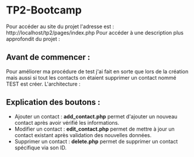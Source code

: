 # TP2-Bootcamp
Pour accéder au site du projet l'adresse est : http://localhost/tp2/pages/index.php
Pour accéder à une description plus approfondit du projet :
 
## Avant de commencer :
Pour améliorer ma procédure de test j'ai fait en sorte que lors de la création mais aussi si tout les contacts on étaient supprimer un contact nommé TEST est créer.
L'architecture : 

## Explication des boutons :
* Ajouter un contact : **add_contact.php** permet d'ajouter un nouveau contact après avoir vérifié les informations.
* Modifier un contact : **edit_contact.php** permet de mettre à jour un contact existant après validation des nouvelles données.
* Supprimer un contact : **delete.php** permet de supprimer un contact spécifique via son ID.
